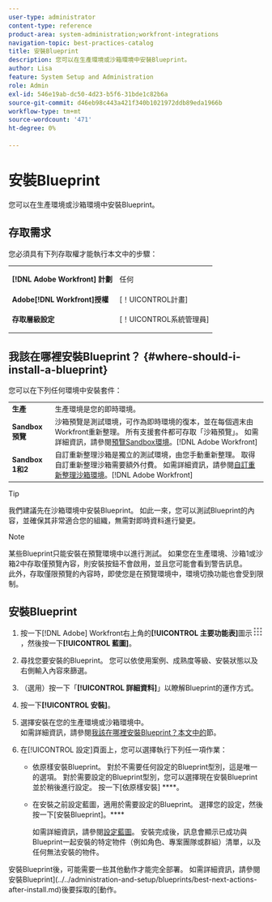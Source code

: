 ```yaml
---
user-type: administrator
content-type: reference
product-area: system-administration;workfront-integrations
navigation-topic: best-practices-catalog
title: 安裝Blueprint
description: 您可以在生產環境或沙箱環境中安裝Blueprint。
author: Lisa
feature: System Setup and Administration
role: Admin
exl-id: 546e19ab-dc50-4d23-b5f6-31bde1c82b6a
source-git-commit: d46eb98c443a421f340b1021972ddb89eda1966b
workflow-type: tm+mt
source-wordcount: '471'
ht-degree: 0%

---
```


# 安裝Blueprint

您可以在生產環境或沙箱環境中安裝Blueprint。

## 存取需求

您必須具有下列存取權才能執行本文中的步驟：

<table style="table-layout:auto"> 
 <col> 
 <col> 
 <tbody> 
  <tr> 
   <td role="rowheader"><strong>[!DNL Adobe Workfront] 計劃</strong></td> 
   <td> <p> 任何</p> </td> 
  </tr> 
  <tr> 
   <td role="rowheader"><strong>Adobe[!DNL Workfront]授權</strong></td> 
   <td>[！UICONTROL計畫]</td> 
  </tr> 
  <tr> 
   <td role="rowheader"><strong>存取層級設定</strong></td> 
   <td> <p>[！UICONTROL系統管理員]</p> </td> 
  </tr> 
 </tbody> 
</table>

## 我該在哪裡安裝Blueprint？ {#where-should-i-install-a-blueprint}

您可以在下列任何環境中安裝套件：

<table style="table-layout:auto">
        <tr>
        <td><strong>生產</strong></td>
        <td>生產環境是您的即時環境。</td>
    </tr>
    <tr>
        <td><strong>Sandbox 預覽</strong></td>
        <td>沙箱預覽是測試環境，可作為即時環境的復本，並在每個週末由Workfront重新整理。 所有支援套件都可存取「沙箱預覽」。 如需詳細資訊，請參閱<a href="../../administration-and-setup/set-up-workfront/workfront-testing-environments/wf-preview-sandbox-environment.md">預覽Sandbox環境</a>。[!DNL Adobe Workfront]</td>
    </tr>
    <tr>
        <td><strong>Sandbox 1和2</strong></td>
        <td>自訂重新整理沙箱是獨立的測試環境，由您手動重新整理。 取得自訂重新整理沙箱需要額外付費。 如需詳細資訊，請參閱<a href="../../administration-and-setup/set-up-workfront/workfront-testing-environments/wf-custom-refresh-sandbox-environment.md">自訂重新整理沙箱環境</a>。[!DNL Adobe Workfront]</td>
    </tr>
</table>

>[!TIP]
>
>我們建議先在沙箱環境中安裝Blueprint。 如此一來，您可以測試Blueprint的內容，並確保其非常適合您的組織，無需對即時資料進行變更。

>[!NOTE]
>
>某些Blueprint只能安裝在預覽環境中以進行測試。 如果您在生產環境、沙箱1或沙箱2中存取僅預覽內容，則安裝按鈕不會啟用，並且您可能會看到警告訊息。\
>此外，存取僅限預覽的內容時，即使您是在預覽環境中，環境切換功能也會受到限制。

## 安裝Blueprint

1. 按一下[!DNL Adobe] Workfront右上角的&#x200B;**[!UICONTROL 主要功能表]**&#x200B;圖示![](assets/main-menu-icon.png)，然後按一下&#x200B;**[!UICONTROL 藍圖]**。
1. 尋找您要安裝的Blueprint。 您可以依使用案例、成熟度等級、安裝狀態以及右側輸入內容來篩選。
1. （選用）按一下「**[!UICONTROL 詳細資料]**」以瞭解Blueprint的運作方式。
1. 按一下&#x200B;**[!UICONTROL 安裝]**。
1. 選擇安裝在您的生產環境或沙箱環境中。\
   如需詳細資訊，請參閱[我該在哪裡安裝Blueprint？本文中的](#where-should-i-install-a-blueprint)節。
1. 在[!UICONTROL 設定]頁面上，您可以選擇執行下列任一項作業：

   * 依原樣安裝Blueprint。 對於不需要任何設定的Blueprint型別，這是唯一的選項。 對於需要設定的Blueprint型別，您可以選擇現在安裝Blueprint並於稍後進行設定。 按一下[依原樣安裝] ****。
   * 在安裝之前設定藍圖，適用於需要設定的Blueprint。 選擇您的設定，然後按一下[安裝Blueprint]。\****

     如需詳細資訊，請參閱[設定藍圖](../../administration-and-setup/blueprints/configure-template-package.md)。
安裝完成後，訊息會顯示已成功與Blueprint一起安裝的特定物件（例如角色、專案團隊或群組）清單，以及任何無法安裝的物件。

安裝Blueprint後，可能需要一些其他動作才能完全部署。 如需詳細資訊，請參閱安裝Blueprint](../../administration-and-setup/blueprints/best-next-actions-after-install.md)後要採取的[動作。
